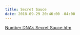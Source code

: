 ```yaml
---
title: Secret Sauce
date: 2018-09-29 20:46:00 -04:00
---
```


[Number DNA’s  Secret Sauce.htm](/uploads/Number%20DNA%E2%80%99s%20%20Secret%20Sauce.htm)